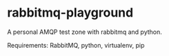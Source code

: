 # rabbitmq-playground

A personal AMQP test zone with rabbitmq and python.

Requirements: RabbitMQ, python, virtualenv, pip
